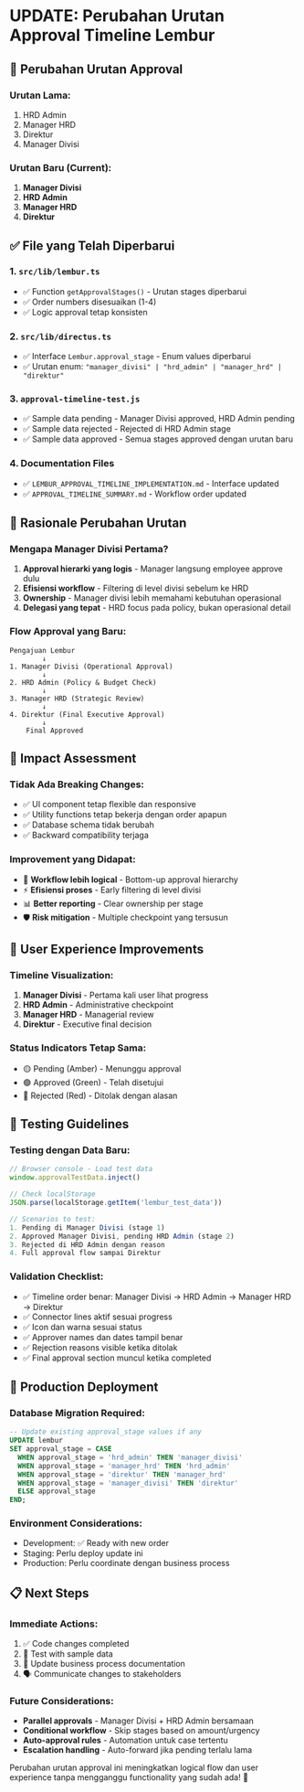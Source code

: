 # UPDATE: Perubahan Urutan Approval Timeline Lembur

## 🔄 Perubahan Urutan Approval

### Urutan Lama:

1. HRD Admin
2. Manager HRD
3. Direktur
4. Manager Divisi

### Urutan Baru (Current):

1. **Manager Divisi**
2. **HRD Admin**
3. **Manager HRD**
4. **Direktur**

## ✅ File yang Telah Diperbarui

### 1. `src/lib/lembur.ts`

- ✅ Function `getApprovalStages()` - Urutan stages diperbarui
- ✅ Order numbers disesuaikan (1-4)
- ✅ Logic approval tetap konsisten

### 2. `src/lib/directus.ts`

- ✅ Interface `Lembur.approval_stage` - Enum values diperbarui
- ✅ Urutan enum: `"manager_divisi" | "hrd_admin" | "manager_hrd" | "direktur"`

### 3. `approval-timeline-test.js`

- ✅ Sample data pending - Manager Divisi approved, HRD Admin pending
- ✅ Sample data rejected - Rejected di HRD Admin stage
- ✅ Sample data approved - Semua stages approved dengan urutan baru

### 4. Documentation Files

- ✅ `LEMBUR_APPROVAL_TIMELINE_IMPLEMENTATION.md` - Interface updated
- ✅ `APPROVAL_TIMELINE_SUMMARY.md` - Workflow order updated

## 🎯 Rasionale Perubahan Urutan

### Mengapa Manager Divisi Pertama?

1. **Approval hierarki yang logis** - Manager langsung employee approve dulu
2. **Efisiensi workflow** - Filtering di level divisi sebelum ke HRD
3. **Ownership** - Manager divisi lebih memahami kebutuhan operasional
4. **Delegasi yang tepat** - HRD focus pada policy, bukan operasional detail

### Flow Approval yang Baru:

```
Pengajuan Lembur
        ↓
1. Manager Divisi (Operational Approval)
        ↓
2. HRD Admin (Policy & Budget Check)
        ↓
3. Manager HRD (Strategic Review)
        ↓
4. Direktur (Final Executive Approval)
        ↓
    Final Approved
```

## 🔧 Impact Assessment

### Tidak Ada Breaking Changes:

- ✅ UI component tetap flexible dan responsive
- ✅ Utility functions tetap bekerja dengan order apapun
- ✅ Database schema tidak berubah
- ✅ Backward compatibility terjaga

### Improvement yang Didapat:

- 🎯 **Workflow lebih logical** - Bottom-up approval hierarchy
- ⚡ **Efisiensi proses** - Early filtering di level divisi
- 📊 **Better reporting** - Clear ownership per stage
- 🛡️ **Risk mitigation** - Multiple checkpoint yang tersusun

## 📱 User Experience Improvements

### Timeline Visualization:

1. **Manager Divisi** - Pertama kali user lihat progress
2. **HRD Admin** - Administrative checkpoint
3. **Manager HRD** - Managerial review
4. **Direktur** - Executive final decision

### Status Indicators Tetap Sama:

- 🟡 Pending (Amber) - Menunggu approval
- 🟢 Approved (Green) - Telah disetujui
- 🔴 Rejected (Red) - Ditolak dengan alasan

## 🧪 Testing Guidelines

### Testing dengan Data Baru:

```javascript
// Browser console - Load test data
window.approvalTestData.inject()

// Check localStorage
JSON.parse(localStorage.getItem('lembur_test_data'))

// Scenarios to test:
1. Pending di Manager Divisi (stage 1)
2. Approved Manager Divisi, pending HRD Admin (stage 2)
3. Rejected di HRD Admin dengan reason
4. Full approval flow sampai Direktur
```

### Validation Checklist:

- ✅ Timeline order benar: Manager Divisi → HRD Admin → Manager HRD → Direktur
- ✅ Connector lines aktif sesuai progress
- ✅ Icon dan warna sesuai status
- ✅ Approver names dan dates tampil benar
- ✅ Rejection reasons visible ketika ditolak
- ✅ Final approval section muncul ketika completed

## 🚀 Production Deployment

### Database Migration Required:

```sql
-- Update existing approval_stage values if any
UPDATE lembur
SET approval_stage = CASE
  WHEN approval_stage = 'hrd_admin' THEN 'manager_divisi'
  WHEN approval_stage = 'manager_hrd' THEN 'hrd_admin'
  WHEN approval_stage = 'direktur' THEN 'manager_hrd'
  WHEN approval_stage = 'manager_divisi' THEN 'direktur'
  ELSE approval_stage
END;
```

### Environment Considerations:

- Development: ✅ Ready with new order
- Staging: Perlu deploy update ini
- Production: Perlu coordinate dengan business process

## 📋 Next Steps

### Immediate Actions:

1. ✅ Code changes completed
2. 🔄 Test with sample data
3. 📝 Update business process documentation
4. 🗣️ Communicate changes to stakeholders

### Future Considerations:

- **Parallel approvals** - Manager Divisi + HRD Admin bersamaan
- **Conditional workflow** - Skip stages based on amount/urgency
- **Auto-approval rules** - Automation untuk case tertentu
- **Escalation handling** - Auto-forward jika pending terlalu lama

Perubahan urutan approval ini meningkatkan logical flow dan user experience tanpa mengganggu functionality yang sudah ada! 🎉
